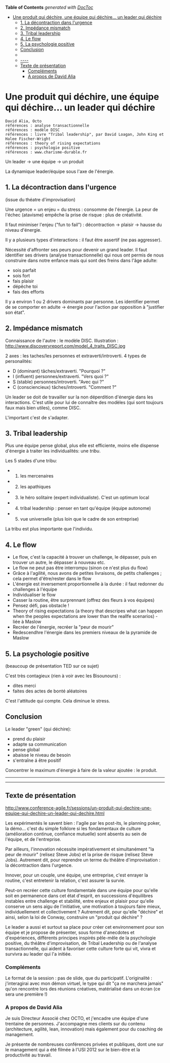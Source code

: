 <!-- START doctoc generated TOC please keep comment here to allow auto update -->
<!-- DON'T EDIT THIS SECTION, INSTEAD RE-RUN doctoc TO UPDATE -->
**Table of Contents**  *generated with [DocToc](https://github.com/thlorenz/doctoc)*

- [Une produit qui déchire, une équipe qui déchire... un leader qui déchire](#une-produit-qui-d%C3%A9chire-une-%C3%A9quipe-qui-d%C3%A9chire-un-leader-qui-d%C3%A9chire)
  - [1. La décontraction dans l'urgence](#1-la-d%C3%A9contraction-dans-lurgence)
  - [2. Impédance mismatch](#2-imp%C3%A9dance-mismatch)
  - [3. Tribal leadership](#3-tribal-leadership)
  - [4. Le flow](#4-le-flow)
  - [5. La psychologie positive](#5-la-psychologie-positive)
  - [Conclusion](#conclusion)
  - [](#)
  - [----](#----)
  - [Texte de présentation](#texte-de-pr%C3%A9sentation)
    - [Compléments](#compl%C3%A9ments)
    - [A propos de David Alia](#a-propos-de-david-alia)

<!-- END doctoc generated TOC please keep comment here to allow auto update -->

# Une produit qui déchire, une équipe qui déchire... un leader qui déchire
    David Alia, Octo
    références : analyse transactionnelle
    références : modèle DISC
    références : livre "Tribal leadership", par David Loagan, John King et Halee Fischer-Wright
    références : theory of rising expectations
    références : psychologie positive
    références : www.charisme-durable.fr

Un leader -> une équipe -> un produit

La dynamique leader/équipe sous l'axe de l'énergie.

## 1. La décontraction dans l'urgence
(issue du théatre d'improvisation)

Une urgence = un enjeu = du stress : consomme de l'énergie.
La peur de l'échec (atavisme) empêche la prise de risque : plus de créativité.

Il faut minimiser l'enjeu ("fun to fail") : décontraction -> plaisir -> hausse du niveau d'énergie.

Il y a plusieurs types d'interactions : il faut être assertif (ne pas aggresser).

Nécessité d'affronter ses peurs pour devenir un grand leader. Il faut identifier ses drivers (analyse transactionnelle) qui nous ont permis de nous construire dans notre enfance mais qui sont des freins dans l'âge adulte:
* sois parfait
* sois fort
* fais plaisir
* dépêche toi
* fais des efforts

Il y a environ 1 ou 2 drivers dominants par personne. Les identifier permet de se comporter en adulte -> énergie pour l'action par opposition à "justifier son état".

## 2. Impédance mismatch
Connaissance de l'autre : le modèle DISC. Illustration : http://www.discoveryreport.com/model_4_traits_DISC.jpg

2 axes : les taches/les personnes et extraverti/introverti. 4 types de personalités:
* D (dominant) tâches/extraverti. "Pourquoi ?"
* I (influent) personnes/extraverti. "Vers quoi ?"
* S (stable) personnes/introverti. "Avec qui ?"
* C (consciencieux) tâches/introverti. "Comment ?"

Un leader se doit de travailler sur la non déperdition d'énergie dans les interactions. C'est utile pour lui de connaître des modèles (qui sont toujours faux mais bien utiles), comme DISC.

L'important c'est de s'adapter.

## 3. Tribal leadership
Plus une équipe pense global, plus elle est efficiente, moins elle dispense d'énergie à traiter les individualités: une *tribu*.

Les 5 stades d'une tribu:
* 1. les mercenaires
* 2. les apathiques
* 3. le héro solitaire (expert individualiste). C'est un optimum local
* 4. tribal leadership : penser en tant qu'équipe (équipe autonome)
* 5. vue universelle (plus loin que le cadre de son entreprise)

La tribu est plus importante que l'individu.

## 4. Le flow
* Le flow, c'est la capacité à trouver un challenge, le dépasser, puis en trouver un autre, le dépasser à nouveau etc.
* Le flow ne peut pas être interrompu (sinon ce n'est plus du flow)
* Grâce à l'agilité, nous avons de petites livraisons, de petits challenges ; cela permet d'être/rester dans le flow
* L'énergie est inversement proportionnelle à la durée : il faut redonner du challenges à l'équipe
* Individualiser le flow
* Casser la routine, être surprennant (offrez des fleurs à vos équipes)
* Pensez défi, pas obstacle !
* Theory of rising expectations (a theory that descripes what can happen when the peoples expectations are lower than the reallfe scenarios) - liée à Maslow
* Recréer de l'énergie, recréer la "peur de mourir"
* Redescendhre l'énergie dans les premiers niveaux de la pyramide de Maslow

## 5. La psychologie positive
(beaucoup de présentation TED sur ce sujet)

C'est très contagieux (rien à voir avec les Bisounours) :
* dites merci
* faites des actes de bonté aléatoires

C'est l'attitude qui compte. Cela diminue le stress.

## Conclusion
Le leader "green" (qui déchire):
* prend du plaisir
* adapte sa communication
* pense global
* abaisse le niveau de besoin
* s'entraîne á être positif

Concentrer le maximum d'énergie à faire de la valeur ajoutée : le produit.



----
----
## Texte de présentation
http://www.conference-agile.fr/sessions/un-produit-qui-dechire-une-equipe-qui-dechire-un-leader-qui-dechire.html

Les expérimentés le savent bien : l'agile par les post-its, le planning poker, la démo... c'est du simple folklore si les fondamentaux de culture (amélioration continue, confiance mutuelle) sont absents au sein de l'équipe, et de l'entreprise.

Par ailleurs, l'innovation nécessite impérativement et simultanément "la peur de mourir" (relisez Steve Jobs) et la prise de risque (relisez Steve Jobs). Autrement dit, pour reprendre un terme du théâtre d'improvisation : la décontraction dans l'urgence.

Innover, pour un couple, une équipe, une entreprise, c'est enrayer la routine, c'est entretenir la relation, c'est assurer la survie.

Peut-on recréer cette culture fondamentale dans une équipe pour qu'elle soit en permanence dans cet état d'esprit, en successions d'équilibres instables entre challenge et stabilité, entre enjeux et plaisir pour qu'elle conserve un sens aigu de l'initiative, une motivation à toujours faire mieux, individuellement et collectivement ? Autrement dit, pour qu'elle "déchire" et ainsi, selon la loi de Conway, construire un "produit qui déchire" ?

Le leader a aussi et surtout sa place pour créer cet environnement pour son équipe et je propose de présenter, sous forme d'anecdotes et d'expériences, différents principes inspirés pêle-mêle de la psychologie positive, du théâtre d'improvisation, de Tribal Leadership ou de l'analyse transactionnelle, qui aident à favoriser cette culture forte qui vit, vivra et survivra au leader qui l'a initiée.

### Compléments
Le format de la session : pas de slide, que du participatif. L'originalité : j'interagirai avec mon démon virtuel, le type qui dit "ça ne marchera jamais" qu'on rencontre lors des réunions créatives, matérialisé dans un écran (ce sera une première !)

### A propos de David Alia
Je suis Directeur Associé chez OCTO, et j'encadre une équipe d'une trentaine de personnes. J'accompagne mes clients sur du contenu (architecture, agilité, lean, innovation) mais également pour du coaching de management.

Je présente de nombreuses conférences privées et publiques, dont une sur le management qui a été filmée à l'USI 2012 sur le bien-être et la productivité au travail.
